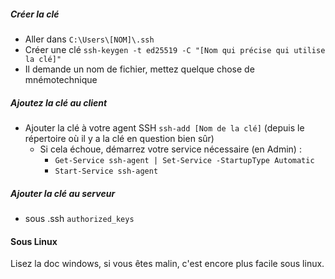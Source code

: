 ##### Créer la clé
 - Aller dans `C:\Users\[NOM]\.ssh`
 - Créer une clé `ssh-keygen -t ed25519 -C "[Nom qui précise qui utilise la clé]"`
 - Il demande un nom de fichier, mettez quelque chose de mnémotechnique
##### Ajoutez la clé au client
 - Ajouter la clé à votre agent SSH `ssh-add [Nom de la clé]` (depuis le répertoire où il y a la clé en question bien sûr)
	 - Si cela échoue, démarrez votre service nécessaire (en Admin) :
		 - `Get-Service ssh-agent | Set-Service -StartupType Automatic`
		 - `Start-Service ssh-agent`
##### Ajouter la clé au serveur
 - sous .ssh `authorized_keys`
#### Sous Linux
Lisez la doc windows, si vous êtes malin, c'est encore plus facile sous linux.
